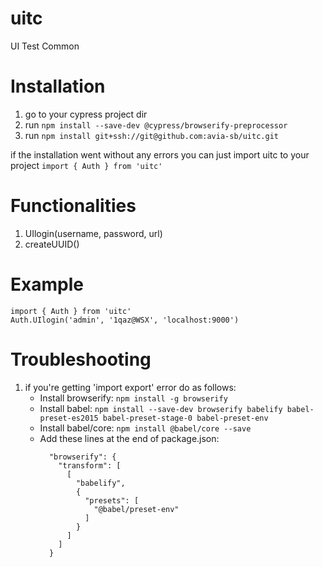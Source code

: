 # uitc
UI Test Common 

# Installation
1. go to your cypress project dir
2. run `npm install --save-dev @cypress/browserify-preprocessor`
3. run `npm install git+ssh://git@github.com:avia-sb/uitc.git`


if the installation went without any errors you can just import uitc to your project
`import { Auth } from 'uitc'`

# Functionalities
 1. UIlogin(username, password, url)
 2. createUUID()
 
 # Example
 ```
 import { Auth } from 'uitc'
 Auth.UIlogin('admin', '1qaz@WSX', 'localhost:9000')
 ```

# Troubleshooting
1. if you're getting 'import export' error do as follows:
   * Install browserify: `npm install -g browserify`
   * Install babel: `npm install --save-dev browserify babelify babel-preset-es2015 babel-preset-stage-0 babel-preset-env`
   * Install babel/core: `npm install @babel/core --save`
   * Add these lines at the end of package.json:
       ```
         "browserify": {
           "transform": [
             [
               "babelify",
               {
                 "presets": [
                   "@babel/preset-env"
                 ]
               }
             ]
           ]
         }
